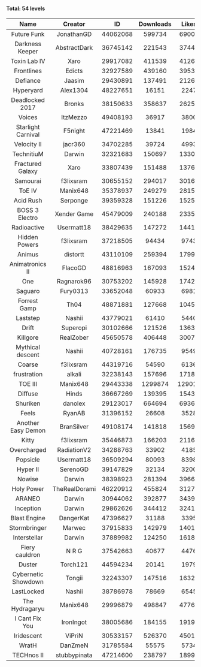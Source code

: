 #### Total: 54 levels

| Name | Creator | ID | Downloads | Likes |
|:---:|:---:|:---:|:---:|:---:|
| Future Funk | JonathanGD | 44062068 | 599734 | 69007
| Darkness Keeper | AbstractDark | 36745142 | 221543 | 37443
| Toxin Lab IV | Xaro | 29917082 | 411539 | 41267
| Frontlines | Edicts | 32927589 | 439160 | 39531
| Defiance | Jaasim | 29430891 | 137491 | 21269
| Hyperyard | Alex1304 | 48227651 | 16151 | 2247
| Deadlocked 2017 | Bronks | 38150633 | 358637 | 26257
| Voices | ItzMezzo | 49408193 | 36917 | 3800
| Starlight Carnival | F5night | 47221469 | 13841 | 1984
| Velocity II | jacr360 | 34702285 | 39724 | 4993
| TechnitiuM | Darwin | 32321683 | 150697 | 13302
| Fractured Galaxy  | Xaro | 33807439 | 151488 | 13766
| Samourai | f3lixsram | 30655152 | 294017 | 30161
| ToE IV  | Manix648 | 35378937 | 249279 | 28152
| Acid Rush | Serponge | 39359328 | 151226 | 15258
| BOSS 3 Electro | Xender Game | 45479009 | 240188 | 23351
| Radioactive | Usermatt18 | 38429635 | 147272 | 14418
| Hidden Powers | f3lixsram | 37218505 | 94434 | 9743
| Animus | distortt | 43110109 | 259394 | 17993
| Animatronics II | FlacoGD | 48816963 | 167093 | 15247
| One | Ragnarok96 | 30753202 | 145928 | 17424
| Saguaro | Fury0313 | 33652048 | 60933 | 6981
| Forrest Gamp | Th04 | 48871881 | 127668 | 10452
| Laststep | Nashii | 43779021 | 61410 | 5440
| Drift | Superopi | 30102666 | 121526 | 13631
| Killgore | RealZober | 45650578 | 406448 | 30074
| Mythical descent | Nashii | 40728161 | 176735 | 9549
| Coarse | f3lixsram | 44319716 | 54590 | 6136
| frustration | alkali | 32238143 | 157696 | 17188
| TOE III | Manix648 | 29443338 | 1299874 | 129016
| Diffuse | Hinds | 36667269 | 139395 | 15436
| Shuriken | danolex | 29123017 | 664694 | 69369
| Feels | RyanAB | 31396152 | 26608 | 3528
| Another Easy Demon | BranSilver | 49108174 | 141818 | 15691
| Kitty | f3lixsram | 35446873 | 166203 | 21163
| Overcharged | RadiationV2 | 34288763 | 33902 | 4185
| Popsicle | Usermatt18 | 36509294 | 80093 | 8398
| Hyper II | SerenoGD | 39147829 | 32134 | 3200
| Nowise | Darwin | 38398923 | 281394 | 39667
| Holy Power | TheRealDorami | 46220912 | 455824 | 31278
| ARANEO | Darwin | 30944062 | 392877 | 34398
| Inception | Darwin | 29862626 | 344412 | 32416
| Blast Engine | DangerKat | 47396627 | 31188 | 3395
| Stormbringer | Marwec | 37915833 | 142979 | 14011
| Interstellar | Darwin | 37889982 | 124250 | 16185
| Fiery cauldron | N R G | 37542663 | 40677 | 4476
| Duster | Torch121 | 44594234 | 20141 | 1979
| Cybernetic Showdown  | Tongii | 32243307 | 147516 | 16323
| LastLocked | Nashii | 38786978 | 78669 | 6545
| The Hydragaryu | Manix648 | 29996879 | 498847 | 47763
| I Cant Fix You | IronIngot | 38005686 | 184155 | 19199
| Iridescent | ViPriN | 30533157 | 526370 | 45012
| WratH | DanZmeN | 31785584 | 55575 | 5734
| TECHnos II | stubbypinata | 47214600 | 238797 | 18996
